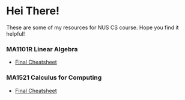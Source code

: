 # Hei There! 
These are some of my resources for NUS CS course. Hope you find it helpful!

### MA1101R Linear Algebra
* [Final Cheatsheet](https://github.com/ChrisKheng/Academics/blob/master/MA1101R%20Final%20Cheatsheet.docx)

### MA1521 Calculus for Computing
* [Final Cheatsheet](https://github.com/ChrisKheng/Academics/blob/master/MA1521%20Finalised%20Cheatsheet.pdf)
